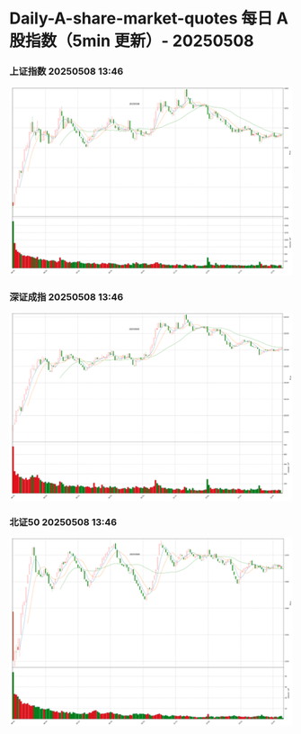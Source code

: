 
# Daily-A-share-market-quotes 每日 A 股指数（5min 更新）- 20250508

### 上证指数 20250508 13:46
![](./fig/2025/5/20250508-sh000001.png)

### 深证成指 20250508 13:46
![](./fig/2025/5/20250508-sz399001.png)

### 北证50 20250508 13:46
![](./fig/2025/5/20250508-bj899050.png)
